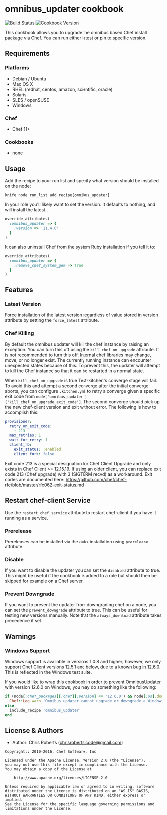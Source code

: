 # omnibus_updater cookbook

[![Build Status](https://travis-ci.org/chef-cookbooks/omnibus_updater.svg?branch=master)](http://travis-ci.org/chef-cookbooks/omnibus_updater) [![Cookbook Version](https://img.shields.io/cookbook/v/omnibus_updater.svg)](https://supermarket.chef.io/cookbooks/omnibus_updater)

This cookbook allows you to upgrade the omnibus based Chef install package via Chef. You can run either latest or pin to specific version.

## Requirements

### Platforms

- Debian / Ubuntu
- Mac OS X
- RHEL (redhat, centos, amazon, scientific, oracle)
- Solaris
- SLES / openSUSE
- Windows

### Chef

- Chef 11+

### Cookbooks

- none

## Usage

Add the recipe to your run list and specify what version should be installed on the node:

`knife node run_list add recipe[omnibus_updater]`

In your role you'll likely want to set the version. It defaults to nothing, and will install the latest..

```ruby
override_attributes(
  :omnibus_updater => {
    :version => '11.4.0'
  }
)
```

It can also uninstall Chef from the system Ruby installation if you tell it to:

```ruby
override_attributes(
  :omnibus_updater => {
    :remove_chef_system_gem => true
  }
)
```

## Features

### Latest Version

Force installation of the latest version regardless of value stored in version attribute by setting the `force_latest` attribute.

### Chef Killing

By default the omnibus updater will kill the chef instance by raising an exception. You can turn this off using the `kill_chef_on_upgrade` attribute. It is not recommended to turn this off. Internal chef libraries may change, move, or no longer exist. The currently running instance can encounter unexpected states because of this. To prevent this, the updater will attempt to kill the Chef instance so that it can be restarted in a normal state.

When `kill_chef_on_upgrade` is true Test-kitchen's converge stage will fail.  To avoid this and attempt a second converge after the initial converge aborts, you can configure `.kitchen.yml` to retry a converge given a specific exit code from `node['omnibus_updater']['kill_chef_on_upgrade_exit_code']`. The second converge should pick up the new chef-client version and exit without error. The following is how to accomplish this:

```yaml
provisioner:
  retry_on_exit_code:
    - 213
  max_retries: 1
  wait_for_retry: 1
  client_rb:
    exit_status: :enabled
    client_fork: false
```
Exit code 213 is a special designation for Chef Client Upgrade and only exists in Chef Client >= 12.15.19.
If using an older client, you can replace exit code 213 (Chef upgrade) with 3 (SIGTERM recvd) as a workaround.
Exit codes are documented here:  https://github.com/chef/chef-rfc/blob/master/rfc062-exit-status.md

## Restart chef-client Service

Use the `restart_chef_service` attribute to restart chef-client if you have it running as a service.

### Prerelease

Prereleases can be installed via the auto-installation using `prerelease` attribute.

### Disable

If you want to disable the updater you can set the `disabled` attribute to true. This might be useful if the cookbook is added to a role but should then be skipped for example on a Chef server.

### Prevent Downgrade

If you want to prevent the updater from downgrading chef on a node, you can set the `prevent_downgrade` attribute to true. This can be useful for testing new versions manually. Note that the `always_download` attribute takes precedence if set.

## Warnings

### Windows Support

Windows support is available in versions 1.0.8 and higher; however, we only support Chef Client versions 12.5.1 and below, due to a [known bug in 12.6.0](https://github.com/chef/chef/issues/4623). This is reflected in the Windows test suite.

If you would like to wrap this cookbook in order to prevent OmnibusUpdater with version 12.6.0 on Windows, you may do something like the following:

```ruby
if (node[:chef_packages][:chef][:version] == '12.6.0') && node[:os].downcase.include?('windows')
  Chef::Log.warn 'Omnibus updater cannot upgrade or downgrade a Windows 12.6.0 installation, skipping'
else
  include_recipe 'omnibus_updater'
end
```

## License & Authors

- Author: Chris Roberts ([chrisroberts.code@gmail.com](mailto:chrisroberts.code@gmail.com))

```text
Copyright:: 2010-2016, Chef Software, Inc

Licensed under the Apache License, Version 2.0 (the "License");
you may not use this file except in compliance with the License.
You may obtain a copy of the License at

    http://www.apache.org/licenses/LICENSE-2.0

Unless required by applicable law or agreed to in writing, software
distributed under the License is distributed on an "AS IS" BASIS,
WITHOUT WARRANTIES OR CONDITIONS OF ANY KIND, either express or implied.
See the License for the specific language governing permissions and
limitations under the License.
```

